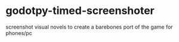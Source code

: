 # godotpy-timed-screenshoter
screenshot visual novels to create a barebones port of the game for phones/pc
